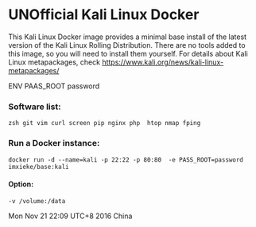 # UNOfficial Kali Linux Docker
This Kali Linux Docker image provides a minimal base install of the latest version of the Kali Linux Rolling Distribution.
There are no tools added to this image, so you will need to install them yourself. 
For details about Kali Linux metapackages, check https://www.kali.org/news/kali-linux-metapackages/

ENV PAAS_ROOT password

### Software list:

```
zsh git vim curl screen pip nginx php  htop nmap fping
```
### Run a Docker instance:

`docker run -d --name=kali -p 22:22 -p 80:80  -e PASS_ROOT=password imxieke/base:kali`

#### Option:
```
-v /volume:/data
```

Mon Nov 21 22:09 UTC+8 2016 China
